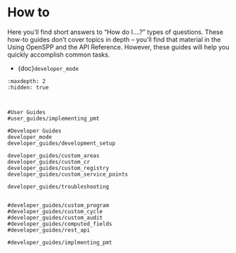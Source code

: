 # How to

Here you’ll find short answers to “How do I….?” types of questions. These how-to guides don’t cover topics in depth – you’ll find that material in the Using OpenSPP and the API Reference. However, these guides will help you quickly accomplish common tasks.

- {doc}`developer_mode`

```{toctree}
:maxdepth: 2
:hidden: true



#User Guides
#user_guides/implementing_pmt

#Developer Guides
developer_mode
developer_guides/development_setup

developer_guides/custom_areas
developer_guides/custom_cr
developer_guides/custom_registry
developer_guides/custom_service_points

developer_guides/troubleshooting


#developer_guides/custom_program
#developer_guides/custom_cycle
#developer_guides/custom_audit
#developer_guides/computed_fields
#developer_guides/rest_api

#developer_guides/implmenting_pmt

```
